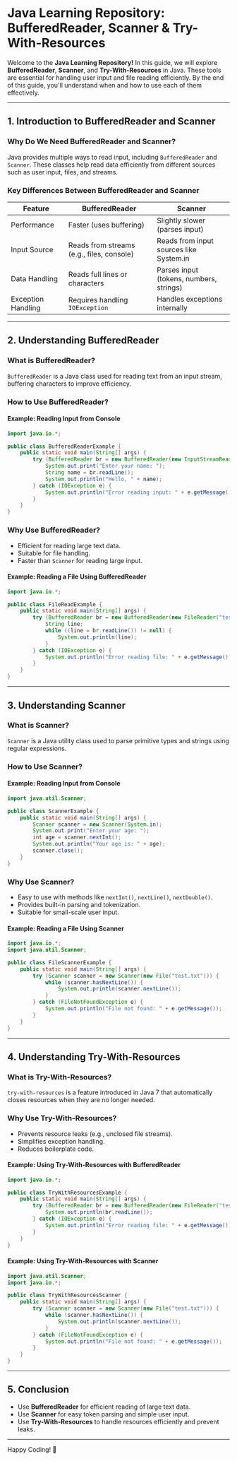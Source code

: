 # Java Learning Repository: BufferedReader, Scanner & Try-With-Resources

Welcome to the **Java Learning Repository!** In this guide, we will explore **BufferedReader**, **Scanner**, and **Try-With-Resources** in Java. These tools are essential for handling user input and file reading efficiently. By the end of this guide, you'll understand when and how to use each of them effectively.

---

## **1. Introduction to BufferedReader and Scanner**

### **Why Do We Need BufferedReader and Scanner?**
Java provides multiple ways to read input, including `BufferedReader` and `Scanner`. These classes help read data efficiently from different sources such as user input, files, and streams.

### **Key Differences Between BufferedReader and Scanner**
| Feature         | BufferedReader  | Scanner          |
|---------------|----------------|------------------|
| Performance   | Faster (uses buffering) | Slightly slower (parses input) |
| Input Source  | Reads from streams (e.g., files, console) | Reads from input sources like System.in |
| Data Handling | Reads full lines or characters | Parses input (tokens, numbers, strings) |
| Exception Handling | Requires handling `IOException` | Handles exceptions internally |

---

## **2. Understanding BufferedReader**
### **What is BufferedReader?**
`BufferedReader` is a Java class used for reading text from an input stream, buffering characters to improve efficiency.

### **How to Use BufferedReader?**
#### **Example: Reading Input from Console**
```java
import java.io.*;

public class BufferedReaderExample {
    public static void main(String[] args) {
        try (BufferedReader br = new BufferedReader(new InputStreamReader(System.in))) {
            System.out.print("Enter your name: ");
            String name = br.readLine();
            System.out.println("Hello, " + name);
        } catch (IOException e) {
            System.out.println("Error reading input: " + e.getMessage());
        }
    }
}
```

### **Why Use BufferedReader?**
- Efficient for reading large text data.
- Suitable for file handling.
- Faster than `Scanner` for reading large input.

#### **Example: Reading a File Using BufferedReader**
```java
import java.io.*;

public class FileReadExample {
    public static void main(String[] args) {
        try (BufferedReader br = new BufferedReader(new FileReader("test.txt"))) {
            String line;
            while ((line = br.readLine()) != null) {
                System.out.println(line);
            }
        } catch (IOException e) {
            System.out.println("Error reading file: " + e.getMessage());
        }
    }
}
```

---

## **3. Understanding Scanner**
### **What is Scanner?**
`Scanner` is a Java utility class used to parse primitive types and strings using regular expressions.

### **How to Use Scanner?**
#### **Example: Reading Input from Console**
```java
import java.util.Scanner;

public class ScannerExample {
    public static void main(String[] args) {
        Scanner scanner = new Scanner(System.in);
        System.out.print("Enter your age: ");
        int age = scanner.nextInt();
        System.out.println("Your age is: " + age);
        scanner.close();
    }
}
```

### **Why Use Scanner?**
- Easy to use with methods like `nextInt()`, `nextLine()`, `nextDouble()`.
- Provides built-in parsing and tokenization.
- Suitable for small-scale user input.

#### **Example: Reading a File Using Scanner**
```java
import java.io.*;
import java.util.Scanner;

public class FileScannerExample {
    public static void main(String[] args) {
        try (Scanner scanner = new Scanner(new File("test.txt"))) {
            while (scanner.hasNextLine()) {
                System.out.println(scanner.nextLine());
            }
        } catch (FileNotFoundException e) {
            System.out.println("File not found: " + e.getMessage());
        }
    }
}
```

---

## **4. Understanding Try-With-Resources**
### **What is Try-With-Resources?**
`try-with-resources` is a feature introduced in Java 7 that automatically closes resources when they are no longer needed.

### **Why Use Try-With-Resources?**
- Prevents resource leaks (e.g., unclosed file streams).
- Simplifies exception handling.
- Reduces boilerplate code.

#### **Example: Using Try-With-Resources with BufferedReader**
```java
import java.io.*;

public class TryWithResourcesExample {
    public static void main(String[] args) {
        try (BufferedReader br = new BufferedReader(new FileReader("test.txt"))) {
            System.out.println(br.readLine());
        } catch (IOException e) {
            System.out.println("Error reading file: " + e.getMessage());
        }
    }
}
```

#### **Example: Using Try-With-Resources with Scanner**
```java
import java.util.Scanner;
import java.io.*;

public class TryWithResourcesScanner {
    public static void main(String[] args) {
        try (Scanner scanner = new Scanner(new File("test.txt"))) {
            while (scanner.hasNextLine()) {
                System.out.println(scanner.nextLine());
            }
        } catch (FileNotFoundException e) {
            System.out.println("File not found: " + e.getMessage());
        }
    }
}
```

---

## **5. Conclusion**
- Use **BufferedReader** for efficient reading of large text data.
- Use **Scanner** for easy token parsing and simple user input.
- Use **Try-With-Resources** to handle resources efficiently and prevent leaks.

---


Happy Coding! 🚀

